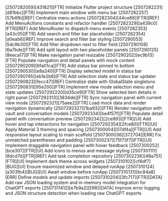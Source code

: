 [2507282059][431821][FTR] Initialize Flutter project structure
[2507282231][d81bbc][FTR] Implement main window with menu bar
[2507282257][57b6fb][REF] Centralize menu actions
[2507282304][44ce88][FTR][REF] Add MenuActions constants and refactor handler
[2507282329][a439c0][FTR][REF] Add MenuRouter to dispatch menu events
[2507282353][a43c05][FTR] Add search and filter bar placeholder
[2507282354][a0eab6][REF] Improve search and filter bar styling
[2507290053][5dc9b30][FTR] Add filter dropdown next to filter field
[2507290108][6a7bde][FTR] Add split layout with two placeholder panels
[2507290125][8eeca17][FTR] Make navigation panel resizable
[2507290202][ec9b13][FTR] Populate navigation and detail panels with mock content
[2507290209][6fa01ca][FTR] Add status bar pinned to bottom
[2507290530][e8a240][FTR] Display selected model in status bar
[2507290745][eb1e2b6][FTR] Add selection state and status bar updater
[2507290823][fecc47][REF] Centralize state with GlobalState singletons
[2507290831][95e200][FTR] Implement view mode selection menu and state updates
[2507292220][d35ce9][FTR] Show selected item details in right panel
[2507292313][3834de][FTR] Sync navigation panel with current view mode
[2507292321][75aee2][FTR] Load mock data and render navigation dynamically
[2507292327][1ba932][FTR] Render navigation with vault and conversation models
[2507292334][be4f57f][FTR] Populate detail panel with conversation preview
[2507292342][2ce893][FTR][UI] Add hover and tap interactions for navigation
[2507292354][2fce80][FTR][UI] Apply Material 3 theming and spacing
[2507300004][07df4a][FTR][UI] Add responsive layout scaling to main scaffold
[2507300036][372704][ERR] Fix unmatched parentheses and padding
[2507300237][75f73f7][FTR][UI] Implement draggable navigation panel with hover feedback
[2507300252][bce307][FTR][UI] Add icons to menus and message styling
[2507301111][8dcd7d][FTR][REF] Add task completion repository
[2507302236][48a751][FTR][UI] Implement dark theme across widgets
[2507310102][cf4df7][BUG][UI] Ensure maximized window and delayed runApp
[2507310124][a303fb4][BUG][UI] Await window before runApp
[2507310131][bc84a8][ERR] Define models and update imports
[2507310204][3fc717][FTR][DATA] Add raw JSON loading system and in-memory model integration for ChatGPT exports
[2507311412][e7b9a2][ERR][DATA] Improve error logging and JSON structure detection when loading raw ChatGPT exports
